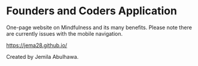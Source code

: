 # Founders and Coders Application 

One-page website on Mindfulness and its many benefits. Please note there are currently issues with the mobile navigation. 

https://jema28.github.io/

Created by Jemila Abulhawa.




